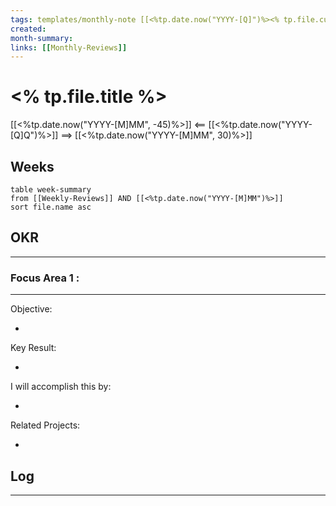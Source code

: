 ```yaml
---
tags: templates/monthly-note [[<%tp.date.now("YYYY-[Q]")%><% tp.file.cursor(0) %>]]
created: 
month-summary:
links: [[Monthly-Reviews]]
---
```


# <% tp.file.title %>

[[<%tp.date.now("YYYY-[M]MM", -45)%>]] <== [[<%tp.date.now("YYYY-[Q]Q")%>]]  ==> [[<%tp.date.now("YYYY-[M]MM", 30)%>]]

## Weeks

```dataview
table week-summary
from [[Weekly-Reviews]] AND [[<%tp.date.now("YYYY-[M]MM")%>]]
sort file.name asc
```

## OKR
---


### Focus Area 1 :
---

Objective:

* 

Key Result:

* 

I will accomplish this by:

* 

Related Projects:

* 
  

## Log
---



